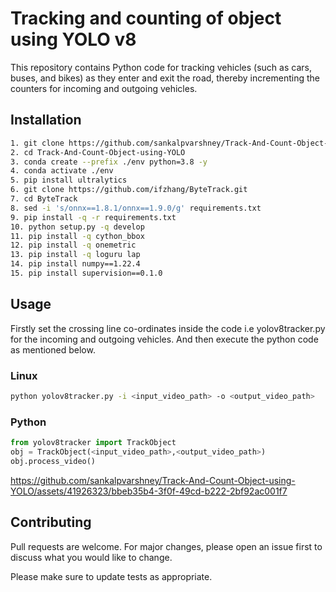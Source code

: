 # Tracking and counting of object using YOLO v8

This repository contains Python code for tracking vehicles (such as cars, buses, and bikes) as they enter and exit the road, thereby incrementing the counters for incoming and outgoing vehicles.

## Installation

```bash
1. git clone https://github.com/sankalpvarshney/Track-And-Count-Object-using-YOLO.git
2. cd Track-And-Count-Object-using-YOLO
3. conda create --prefix ./env python=3.8 -y
4. conda activate ./env
5. pip install ultralytics
6. git clone https://github.com/ifzhang/ByteTrack.git
7. cd ByteTrack
8. sed -i 's/onnx==1.8.1/onnx==1.9.0/g' requirements.txt
9. pip install -q -r requirements.txt
10. python setup.py -q develop
11. pip install -q cython_bbox
12. pip install -q onemetric
13. pip install -q loguru lap
14. pip install numpy==1.22.4
15. pip install supervision==0.1.0
```

## Usage

Firstly set the crossing line co-ordinates inside the code i.e yolov8tracker.py for the incoming and outgoing vehicles. And then execute the python code as mentioned below.
### Linux

```bash
python yolov8tracker.py -i <input_video_path> -o <output_video_path>
```

### Python

```python
from yolov8tracker import TrackObject
obj = TrackObject(<input_video_path>,<output_video_path>)
obj.process_video()
```

https://github.com/sankalpvarshney/Track-And-Count-Object-using-YOLO/assets/41926323/bbeb35b4-3f0f-49cd-b222-2bf92ac001f7



## Contributing

Pull requests are welcome. For major changes, please open an issue first
to discuss what you would like to change.

Please make sure to update tests as appropriate.

